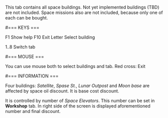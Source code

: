 This tab contains all space buildings. Not yet
implemented buildings (TBD) are not included. Space
missions also are not included, because only one of
each can be bought.

#=== KEYS ===

F1           Show help
F10          Exit
Letter       Select building

1..8         Switch tab

#=== MOUSE ===

You can use mouse both to select buildings and tab.
Red cross: Exit

#=== INFORMATION ===

Four buildings: _Satellite_, _Spase St._, _Lunar Outpost_
and _Moon base_ are affected by space oil discount. It is
base cost discount.

It is controlled by number of _Space Elevators_. This
number can be set in **Workshop** tab. In right side of
the screen is displayed aforementioned number and final
discount.

<END>
